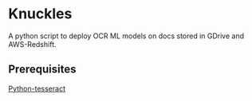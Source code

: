# Knuckles 

A python script to deploy OCR ML models on docs stored in GDrive and AWS-Redshift. 
 
## Prerequisites
[Python-tesseract](https://pypi.org/project/pytesseract/)

